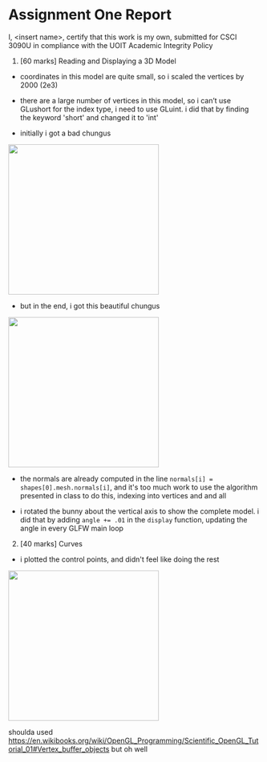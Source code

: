 # Assignment One Report

I, &lt;insert name&gt;, certify that this work is my own, submitted for CSCI 3090U in compliance with the UOIT Academic Integrity Policy

1. [60 marks] Reading and Displaying a 3D Model
* coordinates in this model are quite small, so i scaled the vertices by 2000 (2e3)

* there are a large number of vertices in this model, so i can’t use GLushort for the index type, i need to use GLuint. i did that by finding the keyword 'short' and changed it to 'int'

* initially i got a bad chungus

<img src="https://cdn.discordapp.com/attachments/662179346479317022/673370403883974666/unknown.png" width="300">

* but in the end, i got this beautiful chungus

<img src="https://cdn.discordapp.com/attachments/662179346479317022/673675838025105498/unknown.png" width="300">

* the normals are already computed in the line `normals[i] = shapes[0].mesh.normals[i]`, and it's too much work to use the algorithm presented in class to do this, indexing into vertices and and all

* i rotated the bunny about the vertical axis to show the complete model. i did that by adding `angle += .01` in the `display` function, updating the angle in every GLFW main loop

2. [40 marks] Curves
* i plotted the control points, and didn't feel like doing the rest

<img src="https://cdn.discordapp.com/attachments/662179346479317022/675178218822828042/unknown.png" width="300">

shoulda used https://en.wikibooks.org/wiki/OpenGL_Programming/Scientific_OpenGL_Tutorial_01#Vertex_buffer_objects but oh well
